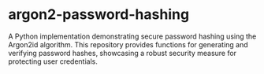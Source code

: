 # argon2-password-hashing
A Python implementation demonstrating secure password hashing using the Argon2id algorithm. This repository provides functions for generating and verifying password hashes, showcasing a robust security measure for protecting user credentials.
